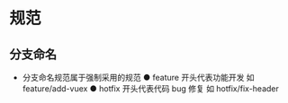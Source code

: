 # 规范

## 分支命名 
- 分支命名规范属于强制采用的规范
    ● feature 开头代表功能开发 如 feature/add-vuex
    ● hotfix 开头代表代码 bug 修复 如 hotfix/fix-header

